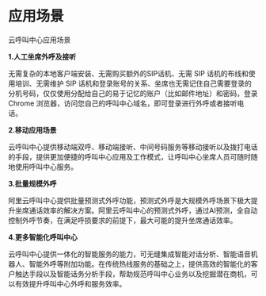 应用场景 
=========================

云呼叫中心应用场景

**1.人工坐席外呼及接听**


无需复杂的本地客户端安装、无需购买额外的SIP话机、无需 SIP 话机的布线和使用培训、无需维护 SIP 话机和登录账号的关系、坐席也无需记住自己需要登录的分机号码，仅仅使用分配给自己的易于记忆的账户（比如邮件地址）和密码，登录Chrome 浏览器，访问您自己的呼叫中心域名，即可登录进行外呼或者接听电话。



**2.移动应用场景**


云呼叫中心提供移动端双呼、移动端接听、中间号码服务等移动接听以及拨打电话的手段，提供更加便捷的呼叫中心应用及工作模式，让呼叫中心坐席人员可随时随地使用呼叫中心服务。




**3.批量规模外呼**


阿里云呼叫中心提供批量预测式外呼功能，预测式外呼是大规模外呼场景下极大提升坐席通话效率的解决方案。阿里云呼叫中心的预测式外呼，通过AI预测，全自动控制外呼节奏，在满足呼损要求的前提下，最大可能的提升坐席通话效率。



**4.更多智能化呼叫中心**


云呼叫中心提供一体化的智能服务的能力，可无缝集成智能对话分析、智能语音机器人、智能外呼等附加功能。在传统热线服务的基础之上，提供高效的智能化的客户触达手段以及智能话务分析手段，帮助规范呼叫中心业务以及挖掘潜在商机，可以有效提升呼叫中心外呼和服务效率。
